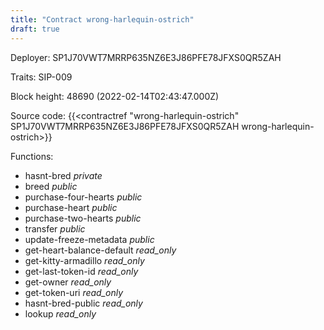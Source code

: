 ```yaml
---
title: "Contract wrong-harlequin-ostrich"
draft: true
---
```

Deployer: SP1J70VWT7MRRP635NZ6E3J86PFE78JFXS0QR5ZAH

Traits:
SIP-009 



Block height: 48690 (2022-02-14T02:43:47.000Z)

Source code: {{<contractref "wrong-harlequin-ostrich" SP1J70VWT7MRRP635NZ6E3J86PFE78JFXS0QR5ZAH wrong-harlequin-ostrich>}}

Functions:

* hasnt-bred _private_
* breed _public_
* purchase-four-hearts _public_
* purchase-heart _public_
* purchase-two-hearts _public_
* transfer _public_
* update-freeze-metadata _public_
* get-heart-balance-default _read_only_
* get-kitty-armadillo _read_only_
* get-last-token-id _read_only_
* get-owner _read_only_
* get-token-uri _read_only_
* hasnt-bred-public _read_only_
* lookup _read_only_
